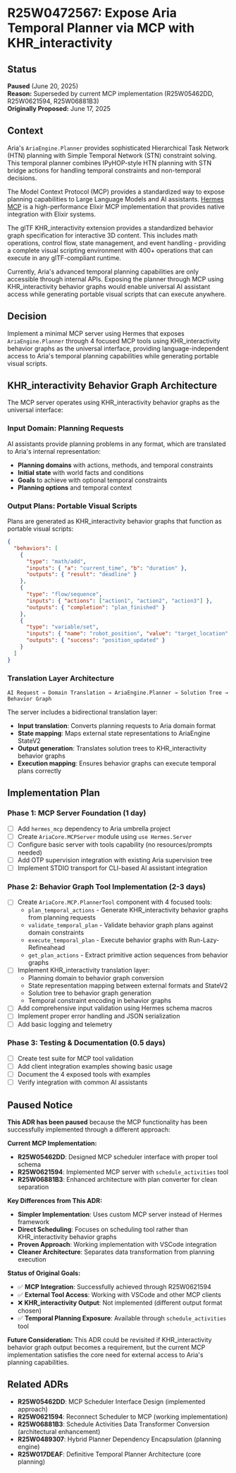 # R25W0472567: Expose Aria Temporal Planner via MCP with KHR_interactivity

<!-- @adr_serial R25W0472567 -->

## Status

**Paused** (June 20, 2025)  
**Reason:** Superseded by current MCP implementation (R25W05462DD, R25W0621594, R25W06881B3)  
**Originally Proposed:** June 17, 2025

## Context

Aria's `AriaEngine.Planner` provides sophisticated Hierarchical Task Network (HTN) planning with Simple Temporal Network (STN) constraint solving. This temporal planner combines IPyHOP-style HTN planning with STN bridge actions for handling temporal constraints and non-temporal decisions.

The Model Context Protocol (MCP) provides a standardized way to expose planning capabilities to Large Language Models and AI assistants. [Hermes MCP](https://github.com/cloudwalk/hermes-mcp) is a high-performance Elixir MCP implementation that provides native integration with Elixir systems.

The glTF KHR_interactivity extension provides a standardized behavior graph specification for interactive 3D content. This includes math operations, control flow, state management, and event handling - providing a complete visual scripting environment with 400+ operations that can execute in any glTF-compliant runtime.

Currently, Aria's advanced temporal planning capabilities are only accessible through internal APIs. Exposing the planner through MCP using KHR_interactivity behavior graphs would enable universal AI assistant access while generating portable visual scripts that can execute anywhere.

## Decision

Implement a minimal MCP server using Hermes that exposes `AriaEngine.Planner` through 4 focused MCP tools using KHR_interactivity behavior graphs as the universal interface, providing language-independent access to Aria's temporal planning capabilities while generating portable visual scripts.

## KHR_interactivity Behavior Graph Architecture

The MCP server operates using KHR_interactivity behavior graphs as the universal interface:

### Input Domain: Planning Requests

AI assistants provide planning problems in any format, which are translated to Aria's internal representation:

- **Planning domains** with actions, methods, and temporal constraints
- **Initial state** with world facts and conditions
- **Goals** to achieve with optional temporal constraints
- **Planning options** and temporal context

### Output Plans: Portable Visual Scripts

Plans are generated as KHR_interactivity behavior graphs that function as portable visual scripts:

```json
{
  "behaviors": [
    {
      "type": "math/add",
      "inputs": { "a": "current_time", "b": "duration" },
      "outputs": { "result": "deadline" }
    },
    {
      "type": "flow/sequence",
      "inputs": { "actions": ["action1", "action2", "action3"] },
      "outputs": { "completion": "plan_finished" }
    },
    {
      "type": "variable/set",
      "inputs": { "name": "robot_position", "value": "target_location" },
      "outputs": { "success": "position_updated" }
    }
  ]
}
```

### Translation Layer Architecture

```
AI Request → Domain Translation → AriaEngine.Planner → Solution Tree → Behavior Graph
```

The server includes a bidirectional translation layer:

- **Input translation**: Converts planning requests to Aria domain format
- **State mapping**: Maps external state representations to AriaEngine StateV2
- **Output generation**: Translates solution trees to KHR_interactivity behavior graphs
- **Execution mapping**: Ensures behavior graphs can execute temporal plans correctly

## Implementation Plan

### Phase 1: MCP Server Foundation (1 day)

- [ ] Add `hermes_mcp` dependency to Aria umbrella project
- [ ] Create `AriaCore.MCPServer` module using `use Hermes.Server`
- [ ] Configure basic server with tools capability (no resources/prompts needed)
- [ ] Add OTP supervision integration with existing Aria supervision tree
- [ ] Implement STDIO transport for CLI-based AI assistant integration

### Phase 2: Behavior Graph Tool Implementation (2-3 days)

- [ ] Create `AriaCore.MCP.PlannerTool` component with 4 focused tools:
  - `plan_temporal_actions` - Generate KHR_interactivity behavior graphs from planning requests
  - `validate_temporal_plan` - Validate behavior graph plans against domain constraints
  - `execute_temporal_plan` - Execute behavior graphs with Run-Lazy-Refineahead
  - `get_plan_actions` - Extract primitive action sequences from behavior graphs
- [ ] Implement KHR_interactivity translation layer:
  - Planning domain to behavior graph conversion
  - State representation mapping between external formats and StateV2
  - Solution tree to behavior graph generation
  - Temporal constraint encoding in behavior graphs
- [ ] Add comprehensive input validation using Hermes schema macros
- [ ] Implement proper error handling and JSON serialization
- [ ] Add basic logging and telemetry

### Phase 3: Testing & Documentation (0.5 days)

- [ ] Create test suite for MCP tool validation
- [ ] Add client integration examples showing basic usage
- [ ] Document the 4 exposed tools with examples
- [ ] Verify integration with common AI assistants

## Paused Notice

**This ADR has been paused** because the MCP functionality has been successfully implemented through a different approach:

**Current MCP Implementation:**

- **R25W05462DD**: Designed MCP scheduler interface with proper tool schema
- **R25W0621594**: Implemented MCP server with `schedule_activities` tool
- **R25W06881B3**: Enhanced architecture with plan converter for clean separation

**Key Differences from This ADR:**

- **Simpler Implementation**: Uses custom MCP server instead of Hermes framework
- **Direct Scheduling**: Focuses on scheduling tool rather than KHR_interactivity behavior graphs
- **Proven Approach**: Working implementation with VSCode integration
- **Cleaner Architecture**: Separates data transformation from planning execution

**Status of Original Goals:**

- ✅ **MCP Integration**: Successfully achieved through R25W0621594
- ✅ **External Tool Access**: Working with VSCode and other MCP clients
- ❌ **KHR_interactivity Output**: Not implemented (different output format chosen)
- ✅ **Temporal Planning Exposure**: Available through `schedule_activities` tool

**Future Consideration:**
This ADR could be revisited if KHR_interactivity behavior graph output becomes a requirement, but the current MCP implementation satisfies the core need for external access to Aria's planning capabilities.

## Related ADRs

- **R25W05462DD**: MCP Scheduler Interface Design (implemented approach)
- **R25W0621594**: Reconnect Scheduler to MCP (working implementation)
- **R25W06881B3**: Schedule Activities Data Transformer Conversion (architectural enhancement)
- **R25W0489307**: Hybrid Planner Dependency Encapsulation (planning engine)
- **R25W017DEAF**: Definitive Temporal Planner Architecture (core planning)
